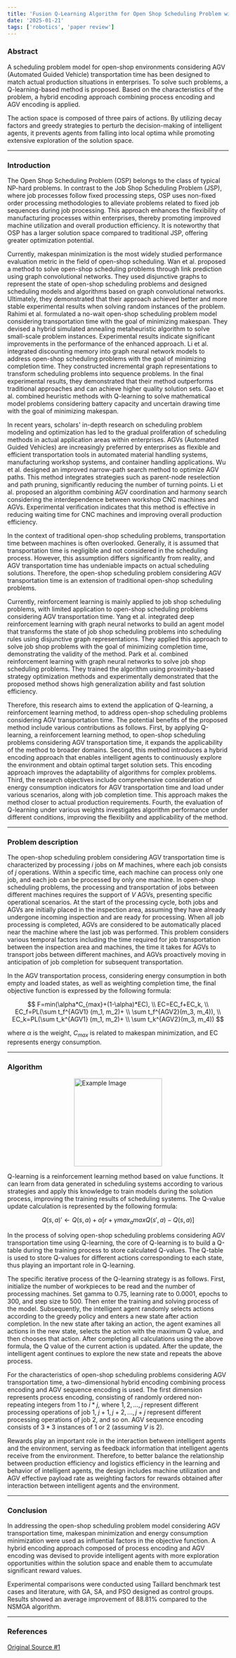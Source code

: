 ```yaml
---
title: 'Fusion Q-Learning Algorithm for Open Shop Scheduling Problem with AGVs'
date: '2025-01-21'
tags: ['robotics', 'paper review']
---
```


### Abstract

A scheduling problem model for open-shop environments considering AGV (Automated Guided Vehicle) transportation time has been designed to match actual production situations in enterprises. To solve such problems, a Q-learning-based method is proposed. Based on the characteristics of the problem, a hybrid encoding approach combining process encoding and AGV encoding is applied.

The action space is composed of three pairs of actions. By utilizing decay factors and greedy strategies to perturb the decision-making of intelligent agents, it prevents agents from falling into local optima while promoting extensive exploration of the solution space.

---

### Introduction

The Open Shop Scheduling Problem (OSP) belongs to the class of typical NP-hard problems. In contrast to the Job Shop Scheduling Problem (JSP), where job processes follow fixed processing steps, OSP uses non-fixed order processing methodologies to alleviate problems related to fixed job sequences during job processing. This approach enhances the flexibility of manufacturing processes within enterprises, thereby promoting improved machine utilization and overall production efficiency. It is noteworthy that OSP has a larger solution space compared to traditional JSP, offering greater optimization potential.

Currently, makespan minimization is the most widely studied performance evaluation metric in the field of open-shop scheduling. Wan et al. proposed a method to solve open-shop scheduling problems through link prediction using graph convolutional networks. They used disjunctive graphs to represent the state of open-shop scheduling problems and designed scheduling models and algorithms based on graph convolutional networks. Ultimately, they demonstrated that their approach achieved better and more stable experimental results when solving random instances of the problem. Rahimi et al. formulated a no-wait open-shop scheduling problem model considering transportation time with the goal of minimizing makespan. They devised a hybrid simulated annealing metaheuristic algorithm to solve small-scale problem instances. Experimental results indicate significant improvements in the performance of the enhanced approach. Li et al. integrated discounting memory into graph neural network models to address open-shop scheduling problems with the goal of minimizing completion time. They constructed incremental graph representations to transform scheduling problems into sequence problems. In the final experimental results, they demonstrated that their method outperforms traditional approaches and can achieve higher quality solution sets. Gao et al. combined heuristic methods with Q-learning to solve mathematical model problems considering battery capacity and uncertain drawing time with the goal of minimizing makespan.

In recent years, scholars' in-depth research on scheduling problem modeling and optimization has led to the gradual proliferation of scheduling methods in actual application areas within enterprises. AGVs (Automated Guided Vehicles) are increasingly preferred by enterprises as flexible and efficient transportation tools in automated material handling systems, manufacturing workshop systems, and container handling applications. Wu et al. designed an improved narrow-path search method to optimize AGV paths. This method integrates strategies such as parent-node reselection and path pruning, significantly reducing the number of turning points. Li et al. proposed an algorithm combining AGV coordination and harmony search considering the interdependence between workshop CNC machines and AGVs. Experimental verification indicates that this method is effective in reducing waiting time for CNC machines and improving overall production efficiency.

In the context of traditional open-shop scheduling problems, transportation time between machines is often overlooked. Generally, it is assumed that transportation time is negligible and not considered in the scheduling process. However, this assumption differs significantly from reality, and AGV transportation time has undeniable impacts on actual scheduling solutions. Therefore, the open-shop scheduling problem considering AGV transportation time is an extension of traditional open-shop scheduling problems.

Currently, reinforcement learning is mainly applied to job shop scheduling problems, with limited application to open-shop scheduling problems considering AGV transportation time. Yang et al. integrated deep reinforcement learning with graph neural networks to build an agent model that transforms the state of job shop scheduling problems into scheduling rules using disjunctive graph representations. They applied this approach to solve job shop problems with the goal of minimizing completion time, demonstrating the validity of the method. Park et al. combined reinforcement learning with graph neural networks to solve job shop scheduling problems. They trained the algorithm using proximity-based strategy optimization methods and experimentally demonstrated that the proposed method shows high generalization ability and fast solution efficiency.

Therefore, this research aims to extend the application of Q-learning, a reinforcement learning method, to address open-shop scheduling problems considering AGV transportation time. The potential benefits of the proposed method include various contributions as follows. First, by applying Q-learning, a reinforcement learning method, to open-shop scheduling problems considering AGV transportation time, it expands the applicability of the method to broader domains. Second, this method introduces a hybrid encoding approach that enables intelligent agents to continuously explore the environment and obtain optimal target solution sets. This encoding approach improves the adaptability of algorithms for complex problems. Third, the research objectives include comprehensive consideration of energy consumption indicators for AGV transportation time and load under various scenarios, along with job completion time. This approach makes the method closer to actual production requirements. Fourth, the evaluation of Q-learning under various weights investigates algorithm performance under different conditions, improving the flexibility and applicability of the method.

---

### Problem description

The open-shop scheduling problem considering AGV transportation time is characterized by processing $i$ jobs on $M$ machines, where each job consists of $j$ operations. Within a specific time, each machine can process only one job, and each job can be processed by only one machine. In open-shop scheduling problems, the processing and transportation of jobs between different machines requires the support of $V$ AGVs, presenting specific operational scenarios. At the start of the processing cycle, both jobs and AGVs are initially placed in the inspection area, assuming they have already undergone incoming inspection and are ready for processing. When all job processing is completed, AGVs are considered to be automatically placed near the machine where the last job was performed. This problem considers various temporal factors including the time required for job transportation between the inspection area and machines, the time it takes for AGVs to transport jobs between different machines, and AGVs proactively moving in anticipation of job completion for subsequent transportation.

In the AGV transportation process, considering energy consumption in both empty and loaded states, as well as weighting completion time, the final objective function is expressed by the following formula:

$$
F=min(\alpha*C_{max}+(1-\alpha)*EC), \\
EC=EC_f+EC_k, \\
EC_f=PL(\sum t_f^{AGV1} (m_1, m_2)+ \\ \sum t_f^{AGV2}(m_3, m_4)), \\
EC_k=PL(\sum t_k^{AGV1} (m_1, m_2)+ \\ \sum t_k^{AGV2}(m_3, m_4))
$$

where $\alpha$ is the weight, $C_{max}$ is related to makespan minimization, and EC represents energy consumption.

---

### Algorithm

<img src="https://velog.velcdn.com/images/devjo/post/e348ce5d-1393-4885-a895-ea38be5247b0/image.png" alt="Example Image" style="display: block; margin: 0 auto; height:200;" />

Q-learning is a reinforcement learning method based on value functions. It can learn from data generated in scheduling systems according to various strategies and apply this knowledge to train models during the solution process, improving the training results of scheduling systems. The Q-value update calculation is represented by the following formula:

$$
Q(s,a)' \leftarrow Q(s,a) + \alpha[r+\gamma max_a maxQ(s',a)-Q(s,a)]
$$

In the process of solving open-shop scheduling problems considering AGV transportation time using Q-learning, the core of Q-learning is to build a Q-table during the training process to store calculated Q-values. The Q-table is used to store Q-values for different actions corresponding to each state, thus playing an important role in Q-learning.

The specific iterative process of the Q-learning strategy is as follows. First, initialize the number of workpieces to be read and the number of processing machines. Set gamma to 0.75, learning rate to 0.0001, epochs to 300, and step size to 500. Then enter the training and solving process of the model. Subsequently, the intelligent agent randomly selects actions according to the greedy policy and enters a new state after action completion. In the new state after taking an action, the agent examines all actions in the new state, selects the action with the maximum Q value, and then chooses that action. After completing all calculations using the above formula, the Q value of the current action is updated. After the update, the intelligent agent continues to explore the new state and repeats the above process.

For the characteristics of open-shop scheduling problems considering AGV transportation time, a two-dimensional hybrid encoding combining process encoding and AGV sequence encoding is used. The first dimension represents process encoding, consisting of randomly ordered non-repeating integers from 1 to $i*j$, where $1, 2, ..., j$ represent different processing operations of job 1, $j+1, j+2, ..., j+j$ represent different processing operations of job 2, and so on. AGV sequence encoding consists of $3*3$ instances of 1 or 2 (assuming $V$ is 2).

Rewards play an important role in the interaction between intelligent agents and the environment, serving as feedback information that intelligent agents receive from the environment. Therefore, to better balance the relationship between production efficiency and logistics efficiency in the learning and behavior of intelligent agents, the design includes machine utilization and AGV effective payload rate as weighting factors for rewards obtained after interaction between intelligent agents and the environment.

---

### Conclusion

In addressing the open-shop scheduling problem model considering AGV transportation time, makespan minimization and energy consumption minimization were used as influential factors in the objective function. A hybrid encoding approach composed of process encoding and AGV encoding was devised to provide intelligent agents with more exploration opportunities within the solution space and enable them to accumulate significant reward values.

Experimental comparisons were conducted using Taillard benchmark test cases and literature, with GA, SA, and PSO designed as control groups. Results showed an average improvement of 88.81% compared to the NSMGA algorithm.

---

### References

[Original Source #1](https://www.mdpi.com/2227-7390/12/3/452)



